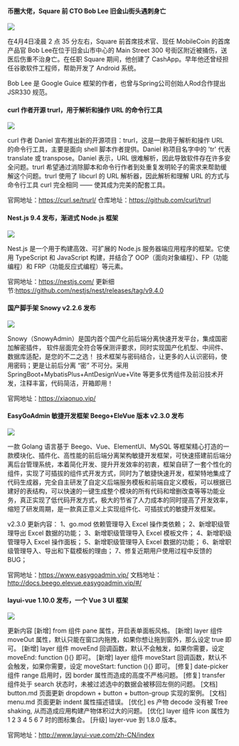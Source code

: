####  币圈大佬，Square 前 CTO Bob Lee 旧金山街头遇刺身亡

![](https://img.wendingding.vip/wx/2023040601.png)

在4月4日凌晨 2 点 35 分左右，Square 前首席技术官、现任 MobileCoin 的首席产品官 Bob Lee在位于旧金山市中心的 Main Street 300 号街区附近被捅伤，送医后伤重不治身亡。在任职 Square 期间，他创建了 CashApp。早年他还曾经担任谷歌软件工程师，帮助开发了 Android 系统。

Bob Lee 是 Google Guice 框架的作者，也曾与Spring公司创始人Rod合作提出 JSR330 规范。

#### curl 作者开源 trurl，用于解析和操作 URL 的命令行工具

![](https://img.wendingding.vip/wx/2023040602.jpeg)

curl 作者 Daniel 宣布推出新的开源项目：trurl，这是一款用于解析和操作 URL 的命令行工具，主要是面向 shell 脚本作者提供。Daniel 称项目名字中的 'tr' 代表 translate 或 transpose。Daniel 表示，URL 很难解析，因此导致软件存在许多安全问题。trurl 希望通过消除脚本和命令行作者到处重复发明轮子的需求来帮助缓解这个问题。trurl 使用了 libcurl 的 URL 解析器，因此解析和理解 URL 的方式与命令行工具 curl 完全相同 —— 使其成为完美的配套工具。

官网地址：https://curl.se/trurl/
仓库地址：https://github.com/curl/trurl


#### Nest.js 9.4 发布，渐进式 Node.js 框架

![](https://img.wendingding.vip/wx/2023040603.png)

Nest.js 是一个用于构建高效、可扩展的 Node.js 服务器端应用程序的框架。它使用 TypeScript 和 JavaScript 构建，并结合了 OOP（面向对象编程）、FP（功能编程）和 FRP（功能反应式编程）等元素。

官网地址：https://nestjs.com/
更新细节:https://github.com/nestjs/nest/releases/tag/v9.4.0

#### 国产脚手架 Snowy v2.2.6 发布

![](https://img.wendingding.vip/wx/2023040604.png)

Snowy（SnowyAdmin）是国内首个国产化前后端分离快速开发平台，集成国密加解密插件， 软件层面完全符合等保测评要求，同时实现国产化机型、中间件、数据库适配，是您的不二之选！ 技术框架与密码结合，让更多的人认识密码，使用密码；更是让前后分离 “密” 不可分。采用 SpringBoot+MybatisPlus+AntDesignVue+Vite 等更多优秀组件及前沿技术开发，注释丰富，代码简洁，开箱即用！


官网地址：https://xiaonuo.vip/


#### EasyGoAdmin 敏捷开发框架 Beego+EleVue 版本 v2.3.0 发布

![](https://img.wendingding.vip/wx/2023040605.png)

一款 Golang 语言基于 Beego、Vue、ElementUI、MySQL 等框架精心打造的一款模块化、插件化、高性能的前后端分离架构敏捷开发框架，可快速搭建前后端分离后台管理系统，本着简化开发、提升开发效率的初衷，框架自研了一套个性化的组件，实现了可插拔的组件式开发方式，同时为了敏捷快速开发，框架特地集成了代码生成器，完全自主研发了自定义后端服务模板和前端自定义模板，可以根据已建好的表结构，可以快速的一键生成整个模块的所有代码和增删改查等等功能业务，真正实现了低代码开发方式，极大的节省了人力成本的同时提高了开发效率，缩短了研发周期，是一款真正意义上实现组件化、可插拔式的敏捷开发框架。

v2.3.0 更新内容：
1、go.mod 依赖管理导入 Excel 操作类依赖；
2、新增职级管理导出 Excel 数据的功能；
3、新增职级管理导入 Excel 模板文件；
4、新增职级管理导入 Excel 操作面板；
5、新增职级管理导入 Excel 数据的功能；
6、新增职级管理导入、导出和下载模板的理由；
7、修复近期用户使用过程中反馈的 BUG；

官网地址：https://www.easygoadmin.vip/
文档地址：http://docs.beego.elevue.easygoadmin.vip/#/

#### layui-vue 1.10.0 发布，一个 Vue 3 UI 框架

![](https://img.wendingding.vip/wx/2023040606.png)

更新内容
[新增] from 组件 pane 属性，开启表单面板风格。
[新增] layer 组件 moveOut 属性，默认只能在窗口内拖拽，如果你想让拖到窗外，那么设定 true 即可。
[新增] layer 组件 moveEnd 回调函数，默认不会触发，如果你需要，设定 moveEnd: function (){} 即可。
[新增] layer 组件 moveStart 回调函数，默认不会触发，如果你需要，设定 moveStart: function (){} 即可。
[修复] date-picker 组件 range 启用时，因 border 属性而造成的高度不严格问题。
[修复] transfer 组件处于 search 状态时，未被过滤选中的数据会被移回左侧的问题。
[文档] button.md 页面更新 dropdown + button + button-group 实现的案例。
[文档] menu.md 页面更新 indent 属性描述错误。
[优化] es 产物 decode 没有被 Tree shaking, 从而造成应用构建产物体积过大的问题。
[优化] layer 组件 icon 属性为 1 2 3 4 5 6 7 时的图标集合。
[升级] layer-vue 到 1.8.0 版本。

官网地址：http://www.layui-vue.com/zh-CN/index
